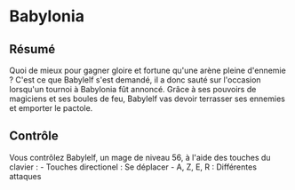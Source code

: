 # Babylonia

## Résumé
Quoi de mieux pour gagner gloire et fortune qu'une arène pleine d'ennemie ?
C'est ce que Babylelf s'est demandé, il a donc sauté sur l'occasion lorsqu'un tournoi à Babylonia fût annoncé.
Grâce à ses pouvoirs de magiciens et ses boules de feu, Babylelf vas devoir terrasser ses ennemies et emporter le pactole.

## Contrôle
Vous contrôlez Babylelf, un mage de niveau 56, à l'aide des touches du clavier :
    - Touches directionel : Se déplacer
    - A, Z, E, R : Différentes attaques
